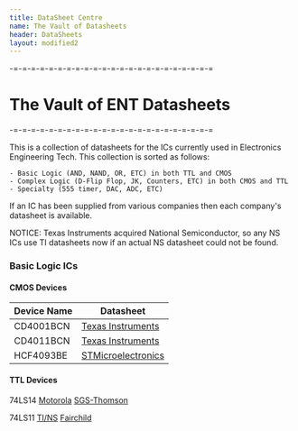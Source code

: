 ```yaml
---
title: DataSheet Centre
name: The Vault of Datasheets
header: DataSheets
layout: modified2
---
```


-=-=-=-=-=-=-=-=-=-=-=-=-=-=-=-=-=-=-=-=-=-=-=

# The Vault of ENT Datasheets

-=-=-=-=-=-=-=-=-=-=-=-=-=-=-=-=-=-=-=-=-=-=-=

This is a collection of datasheets for the ICs currently used in Electronics Engineering Tech.
This collection is sorted as follows:

```
- Basic Logic (AND, NAND, OR, ETC) in both TTL and CMOS
- Complex Logic (D-Flip Flop, JK, Counters, ETC) in both CMOS and TTL
- Specialty (555 timer, DAC, ADC, ETC)
```

If an IC has been supplied from various companies then each company's datasheet is available.

NOTICE: Texas Instruments acquired National Semiconductor, so any NS ICs use TI datasheets now if an actual NS datasheet could not be found.

### Basic Logic ICs

#### CMOS Devices
| Device Name  | Datasheet |
| ------------- | ------------- |
| CD4001BCN  | [Texas Instruments](https://drive.google.com/open?id=1-Jo6tLunuOtY07XgLxTv4FBo0hu1gmj2)  |
| CD4011BCN  | [Texas Instruments](https://drive.google.com/open?id=1cJwr-TIiIKSl6fuCsiZ0-hBzUZ9PUiWW)  |
| HCF4093BE  | [STMicroelectronics](https://drive.google.com/open?id=1proF1bW_mIxSDhZjjQSn46tm_ELOrJk6)  |

#### TTL Devices
74LS14	[Motorola](https://drive.google.com/open?id=1fQhBJ4_jKbICUot5DpbuRwQqskIvHJ7e)        [SGS-Thomson](https://drive.google.com/open?id=1iQtJTo3Rn6prBQfGeO-uU-U5MBRo_6fR)

74LS11	[TI/NS](https://drive.google.com/open?id=1uhmLi000f7gkz8Og_ofggzhKaYqJfo3L)           [Fairchild](https://drive.google.com/open?id=1UBkqHrxSMiywZBr7KTJ_6nr8JGVZXJlX)
[]()
[]()
[]()
[]()
[]()
[]()
[]()
[]()
[]()
[]()